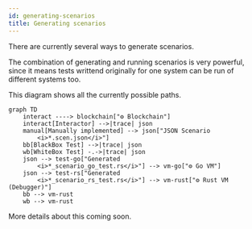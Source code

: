 ```yaml
---
id: generating-scenarios
title: Generating scenarios
---
```

[comment]: # (mx-abstract)

There are currently several ways to generate scenarios.

The combination of generating and running scenarios is very powerful, since it means tests writtend originally for one system can be run of different systems too.

This diagram shows all the currently possible paths.

```mermaid
graph TD
    interact ----> blockchain["⚙️ Blockchain"]
    interact[Interactor] -->|trace| json
    manual[Manually implemented] --> json["JSON Scenario
        <i>*.scen.json</i>"]
    bb[BlackBox Test] -->|trace| json
    wb[WhiteBox Test] -.->|trace| json
    json --> test-go["Generated
        <i>*_scenario_go_test.rs</i>"] --> vm-go["⚙️ Go VM"]
    json --> test-rs["Generated
        <i>*_scenario_rs_test.rs</i>"] --> vm-rust["⚙️ Rust VM (Debugger)"]
    bb --> vm-rust
    wb --> vm-rust
```

More details about this coming soon.

